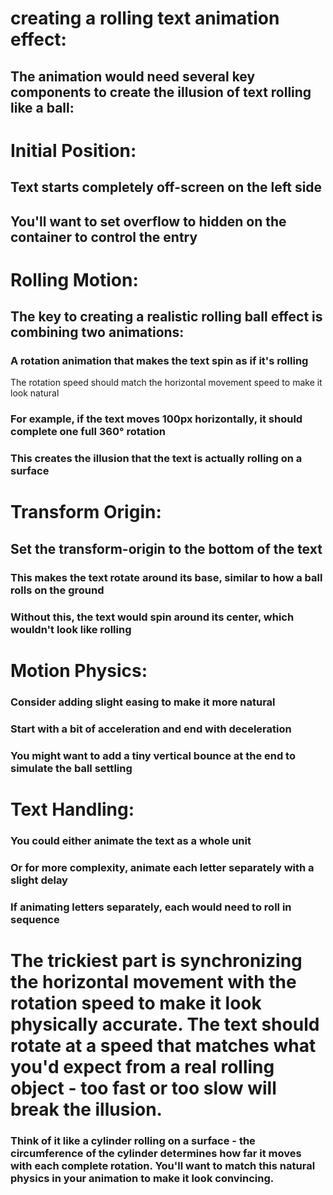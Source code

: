 # creating a rolling text animation effect:
## The animation would need several key components to create the illusion of text rolling like a ball:

# Initial Position:
## Text starts completely off-screen on the left side
## You'll want to set overflow to hidden on the container to control the entry

# Rolling Motion:
## The key to creating a realistic rolling ball effect is combining two animations:
### A rotation animation that makes the text spin as if it's rolling
The rotation speed should match the horizontal movement speed to make it look natural
### For example, if the text moves 100px horizontally, it should complete one full 360° rotation
### This creates the illusion that the text is actually rolling on a surface

# Transform Origin:
## Set the transform-origin to the bottom of the text
### This makes the text rotate around its base, similar to how a ball rolls on the ground
### Without this, the text would spin around its center, which wouldn't look like rolling

# Motion Physics:
### Consider adding slight easing to make it more natural
### Start with a bit of acceleration and end with deceleration
### You might want to add a tiny vertical bounce at the end to simulate the ball settling

# Text Handling:
### You could either animate the text as a whole unit
### Or for more complexity, animate each letter separately with a slight delay
### If animating letters separately, each would need to roll in sequence

# The trickiest part is synchronizing the horizontal movement with the rotation speed to make it look physically accurate. The text should rotate at a speed that matches what you'd expect from a real rolling object - too fast or too slow will break the illusion.
### Think of it like a cylinder rolling on a surface - the circumference of the cylinder determines how far it moves with each complete rotation. You'll want to match this natural physics in your animation to make it look convincing.